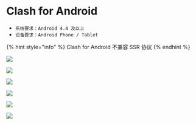 # Clash for Android

* `系统要求：Android 4.4 及以上`
* `设备要求：Android Phone / Tablet`

{% hint style="info" %}
Clash for Android 不兼容 SSR 协议
{% endhint %}

![](../../.gitbook/assets/11.jpg)

![](../../.gitbook/assets/22%20%281%29.jpg)

![](../../.gitbook/assets/33.jpg)

![](../../.gitbook/assets/44.jpg)

![](../../.gitbook/assets/55.jpg)

![](../../.gitbook/assets/66.jpg)

